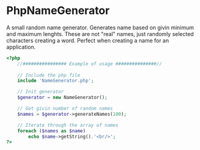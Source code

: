 # PhpNameGenerator
A small random name generator. Generates name based on givin minimum and maximum lenghts. These are not "real" names, just randomly selected characters creating a word. Perfect when creating a name for an application.

```php
<?php
    //################ Example of usage ###############//
    
    // Include the php file
    include 'NameGenerator.php';

    // Init generator
    $generator = new NameGenerator();

    // Get givin number of random names
    $names = $generator->generateNames(100);

    // Iterate through the array of names
    foreach ($names as $name)
        echo $name->getString().'<br/>';
?>
```
